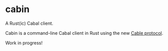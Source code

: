 # cabin

A Rust(ic) Cabal client.

Cabin is a command-line Cabal client in Rust using the new [Cable protocol](https://github.com/cabal-club/cable).

Work in progress!
